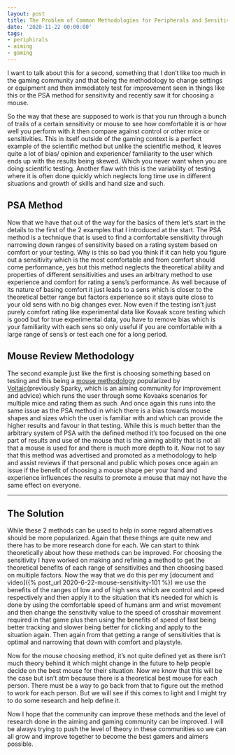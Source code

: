 ```yaml
---
layout: post
title: The Problem of Common Methodologies for Peripherals and Sensitivities
date: '2020-11-22 00:00:00'
tags:
- periphirals
- aiming
- gaming
---
```


I want to talk about this for a second, something that I don’t like too much in the gaming community and that being the methodology to change settings or equipment and then immediately test for improvement seen in things like this or the PSA method for sensitivity and recently saw it for choosing a mouse.

So the way that these are supposed to work is that you run through a bunch of trails of a certain sensitivity or mouse to see how comfortable it is or how well you perform with it then compare against control or other mice or sensitivities. This in itself outside of the gaming context is a perfect example of the scientific method but unlike the scientific method, it leaves quite a lot of bias/ opinion and experience/ familiarity to the user which ends up with the results being skewed. Which you never want when you are doing scientific testing. Another flaw with this is the variability of testing where it is often done quickly which neglects long time use in different situations and growth of skills and hand size and such.

## PSA Method

Now that we have that out of the way for the basics of them let’s start in the details to the first of the 2 examples that I introduced at the start. The PSA method is a technique that is used to find a comfortable sensitivity through narrowing down ranges of sensitivity based on a rating system based on comfort or your testing. Why is this so bad you think if it can help you figure out a sensitivity which is the most comfortable and from comfort should come performance, yes but this method neglects the theoretical ability and properties of different sensitivities and uses an arbitrary method to use experience and comfort for rating a sens’s performance. As well because of its nature of basing comfort it just leads to a sens which is closer to the theoretical better range but factors experience so it stays quite close to your old sens with no big changes ever. Now even if the testing isn’t just purely comfort rating like experimental data like Kovaak score testing which is good but for true experimental data, you have to remove bias which is your familiarity with each sens so only useful if you are comfortable with a large range of sens’s or test each one for a long period.

## Mouse Review Methodology

The second example just like the first is choosing something based on testing and this being a [mouse methodology](https://twitter.com/VoltaicHQ/status/1322661735006875650?s=20) popularized by [Voltaic](https://twitter.com/VoltaicHQ)(previously Sparky, which is an aiming community for improvement and advice) which runs the user through some Kovaaks scenarios for multiple mice and rating them as such. And once again this runs into the same issue as the PSA method in which there is a bias towards mouse shapes and sizes which the user is familiar with and which can provide the higher results and favour in that testing. While this is much better than the arbitrary system of PSA with the defined method it’s too focused on the one part of results and use of the mouse that is the aiming ability that is not all that a mouse is used for and there is much more depth to it. Now not to say that this method was advertised and promoted as a methodology to help and assist reviews if that personal and public which poses once again an issue if the benefit of choosing a mouse shape per your hand and experience influences the results to promote a mouse that may not have the same effect on everyone.

* * *

## The Solution

While these 2 methods can be used to help in some regard alternatives should be more popularized. Again that these things are quite new and there has to be more research done for each. We can start to think theoretically about how these methods can be improved. For choosing the sensitivity I have worked on making and refining a method to get the theoretical benefits of each range of sensitivities and then choosing based on multiple factors. Now the way that we do this per my [document and video]({% post_url 2020-6-22-mouse-sensitivity-101 %}) we use the benefits of the ranges of low and of high sens which are control and speed respectively and then apply it to the situation that it’s needed for which is done by using the comfortable speed of humans arm and wrist movement and then change the sensitivity value to the speed of crosshair movement required in that game plus then using the benefits of speed of fast being better tracking and slower being better for clicking and apply to the situation again. Then again from that getting a range of sensitivities that is optimal and narrowing that down with comfort and playstyle.

Now for the mouse choosing method, it’s not quite defined yet as there isn’t much theory behind it which might change in the future to help people decide on the best mouse for their situation. Now we know that this will be the case but isn’t atm because there is a theoretical best mouse for each person. There must be a way to go back from that to figure out the method to work for each person. But we will see if this comes to light and I might try to do some research and help define it.

Now I hope that the community can improve these methods and the level of research done in the aiming and gaming community can be improved. I will be always trying to push the level of theory in these communities so we can all grow and improve together to become the best gamers and aimers possible.
